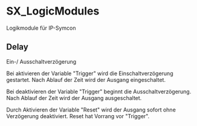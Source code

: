 # SX_LogicModules
Logikmodule für IP-Symcon

## Delay
Ein-/ Ausschaltverzögerung

Bei aktivieren der Variable "Trigger" wird die Einschaltverzögerung gestartet. Nach Ablauf der Zeit wird der Ausgang eingeschaltet.

Bei deaktivieren der Variable "Trigger" beginnt die Ausschaltverzögerung. Nach Ablauf der Zeit wird der Ausgang ausgeschaltet.

Durch Aktivieren der Variable "Reset" wird der Ausgang sofort ohne Verzögerung deaktiviert. Reset hat Vorrang vor "Trigger".

